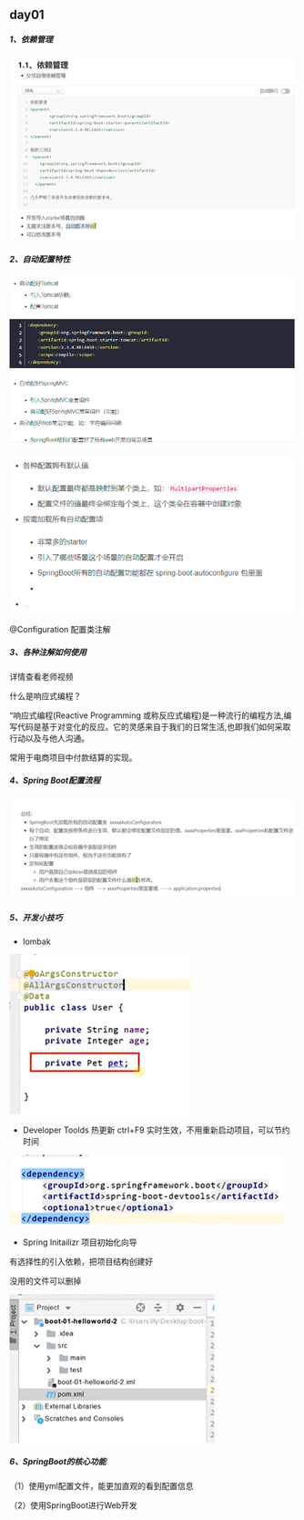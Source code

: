 ## day01

##### 1、依赖管理

![1625883816087](images/1625883816087.png)

##### 2、自动配置特性

![1625887263773](images/1625887263773.png)

![1625887285493](images/1625887285493.png)

@Configuration  配置类注解



##### 3、各种注解如何使用

详情查看老师视频



什么是响应式编程？

 “响应式编程(Reactive Programming 或称反应式编程)是一种流行的编程方法,编写代码是基于对变化的反应。它的灵感来自于我们的日常生活,也即我们如何采取行动以及与他人沟通。 

常用于电商项目中付款结算的实现。



##### 4、Spring Boot配置流程

![1626007834004](images/1626007834004.png)



##### 5、开发小技巧

*  lombak

![1626012090427](images/1626012090427.png)



* Developer Toolds 热更新  ctrl+F9  实时生效，不用重新启动项目，可以节约时间

![1626012292833](images/1626012292833.png)



* Spring Initailizr  项目初始化向导

有选择性的引入依赖，把项目结构创建好

没用的文件可以删掉

![1626017742766](images/1626017742766.png)

##### 6、SpringBoot的核心功能

（1）使用yml配置文件，能更加直观的看到配置信息



（2）使用SpringBoot进行Web开发

